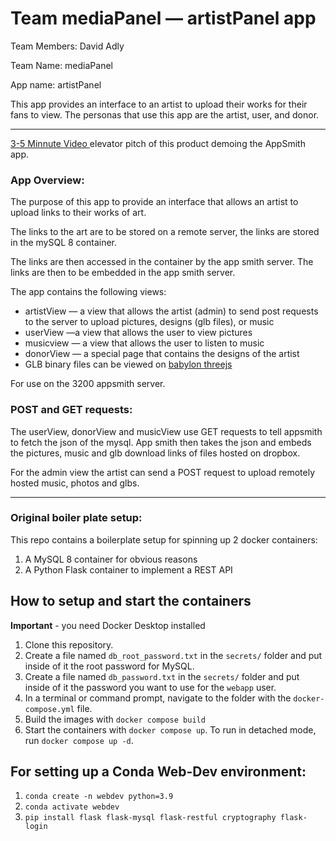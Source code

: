 # Team mediaPanel — artistPanel app

Team Members: David Adly

Team Name: mediaPanel

App name: artistPanel


This app provides an interface to an artist to upload their works for their fans to view. The personas that use this app are the artist, user, and donor.

---

[3-5 Minnute Video ](https://www.youtube.com/watch?v=Dqfamu6JcGM "click here for video link")elevator pitch of this product demoing the AppSmith app.


### App Overview:

The purpose of this app to provide an interface that allows an artist to upload links to their works of art.

The links to the art are to be stored on a remote server, the links are stored in the mySQL 8 container.

The links are then accessed in the container by the app smith server. The links are then to be embedded in the app smith server.

The app contains the following views:

* artistView — a view that allows the artist (admin) to send post requests to the server to upload pictures, designs (glb files), or music
* userView —a view that allows the user to view pictures
* musicview — a view that allows the user to listen to music
* donorView — a special page that contains the designs of the artist
* GLB binary files can be viewed on [babylon threejs](https://sandbox.babylonjs.com/)

For use on the 3200 appsmith server.

### POST and GET requests:

The userView, donorView and musicView use GET requests to tell appsmith to fetch the json of the mysql. App smith then takes the json and embeds the pictures, music and glb download links of files hosted on dropbox.

For the admin view the artist can send a POST request to upload remotely hosted music, photos and glbs.

---

### Original boiler plate setup:

This repo contains a boilerplate setup for spinning up 2 docker containers:

1. A MySQL 8 container for obvious reasons
2. A Python Flask container to implement a REST API

## How to setup and start the containers

**Important** - you need Docker Desktop installed

1. Clone this repository.
2. Create a file named `db_root_password.txt` in the `secrets/` folder and put inside of it the root password for MySQL.
3. Create a file named `db_password.txt` in the `secrets/` folder and put inside of it the password you want to use for the `webapp` user.
4. In a terminal or command prompt, navigate to the folder with the `docker-compose.yml` file.
5. Build the images with `docker compose build`
6. Start the containers with `docker compose up`.  To run in detached mode, run `docker compose up -d`.

## For setting up a Conda Web-Dev environment:

1. `conda create -n webdev python=3.9`
2. `conda activate webdev`
3. `pip install flask flask-mysql flask-restful cryptography flask-login`
